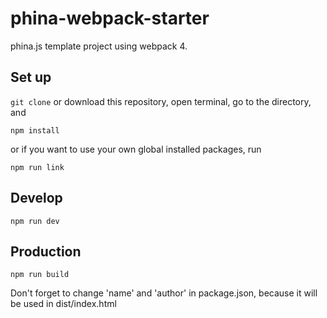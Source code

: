 # phina-webpack-starter
phina.js template project using webpack 4.

## Set up
```git clone``` or download this repository, open terminal, go to the directory, and

```npm install```

or if you want to use your own global installed packages, run

```npm run link```

## Develop
```npm run dev```

## Production
```npm run build```

Don't forget to change 'name' and 'author' in package.json, 
because it will be used in dist/index.html